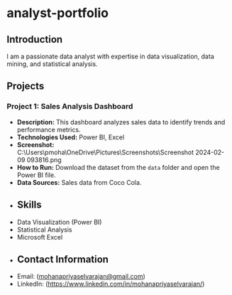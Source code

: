 # analyst-portfolio
## Introduction
I am a passionate data analyst with expertise in data visualization, data mining, and statistical analysis.
## Projects
### Project 1: Sales Analysis Dashboard
- **Description:** This dashboard analyzes sales data to identify trends and performance metrics.
- **Technologies Used:** Power BI, Excel
- **Screenshot:** C:\Users\pmoha\OneDrive\Pictures\Screenshots\Screenshot 2024-02-09 093816.png
- **How to Run:** Download the dataset from the `data` folder and open the Power BI file.
- **Data Sources:** Sales data from Coco Cola.
- ## Skills
- Data Visualization (Power BI)
- Statistical Analysis
- Microsoft Excel
- ## Contact Information
- Email: (mohanapriyaselvarajan@gmail.com)
- LinkedIn: (https://www.linkedin.com/in/mohanapriyaselvarajan/)
